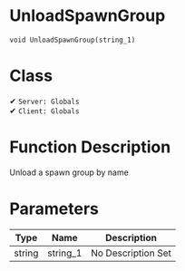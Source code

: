 # UnloadSpawnGroup
```
void UnloadSpawnGroup(string_1)
```
# Class
✔ `Server: Globals`  
✔ `Client: Globals`  

# Function Description
Unload a spawn group by name
# Parameters
Type|Name|Description
--|--|--
string|string_1|No Description Set
